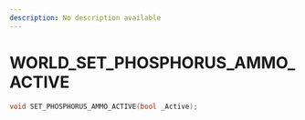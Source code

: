 ```yaml
---
description: No description available 
---
```


# WORLD\_SET_PHOSPHORUS_AMMO_ACTIVE

```cpp
void SET_PHOSPHORUS_AMMO_ACTIVE(bool _Active);
```
